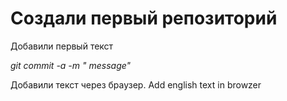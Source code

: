# Создали первый репозиторий

Добавили первый текст

*git commit -a -m " message"*

Добавили текст через браузер. Add english text in browzer

